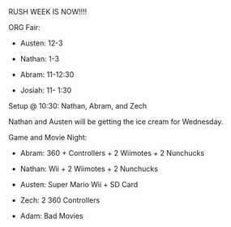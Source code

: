 RUSH WEEK IS NOW!!!!

ORG Fair:

* Austen: 12-3

* Nathan:  1-3

* Abram:  11-12:30

* Josiah: 11- 1:30

Setup @ 10:30:  Nathan, Abram, and Zech

Nathan and Austen will be getting the ice cream for Wednesday.

Game and Movie Night:

- Abram:  360 + Controllers + 2 Wiimotes + 2 Nunchucks

- Nathan:  Wii + 2 Wiimotes + 2 Nunchucks

- Austen:  Super Mario Wii + SD Card

- Zech:  2 360 Controllers

- Adam:  Bad Movies